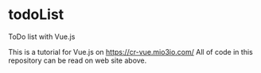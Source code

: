 # todoList
ToDo list with Vue.js

This is a tutorial for Vue.js on https://cr-vue.mio3io.com/
All of code in this repository can be read on web site above.

